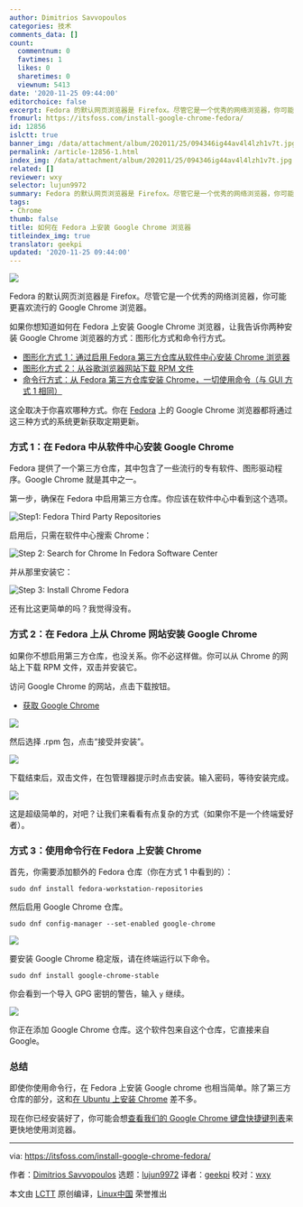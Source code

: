 ```yaml
---
author: Dimitrios Savvopoulos
categories: 技术
comments_data: []
count:
  commentnum: 0
  favtimes: 1
  likes: 0
  sharetimes: 0
  viewnum: 5413
date: '2020-11-25 09:44:00'
editorchoice: false
excerpt: Fedora 的默认网页浏览器是 Firefox。尽管它是一个优秀的网络浏览器，你可能更喜欢流行的 Google Chrome 浏览器。
fromurl: https://itsfoss.com/install-google-chrome-fedora/
id: 12856
islctt: true
banner_img: /data/attachment/album/202011/25/094346ig44av4l4lzh1v7t.jpg
permalink: /article-12856-1.html
index_img: /data/attachment/album/202011/25/094346ig44av4l4lzh1v7t.jpg.thumb.jpg
related: []
reviewer: wxy
selector: lujun9972
summary: Fedora 的默认网页浏览器是 Firefox。尽管它是一个优秀的网络浏览器，你可能更喜欢流行的 Google Chrome 浏览器。
tags:
- Chrome
thumb: false
title: 如何在 Fedora 上安装 Google Chrome 浏览器
titleindex_img: true
translator: geekpi
updated: '2020-11-25 09:44:00'
---
```


![](/data/attachment/album/202011/25/094346ig44av4l4lzh1v7t.jpg)


Fedora 的默认网页浏览器是 Firefox。尽管它是一个优秀的网络浏览器，你可能更喜欢流行的 Google Chrome 浏览器。


如果你想知道如何在 Fedora 上安装 Google Chrome 浏览器，让我告诉你两种安装 Google Chrome 浏览器的方式：图形化方式和命令行方式。


* [图形化方式 1：通过启用 Fedora 第三方仓库从软件中心安装 Chrome 浏览器](file:///Users/xingyuwang/develop/TranslateProject-wxy/translated/tech/tmp.VFVwBw56ac#gui-method-1)
* [图形化方式 2：从谷歌浏览器网站下载 RPM 文件](file:///Users/xingyuwang/develop/TranslateProject-wxy/translated/tech/tmp.VFVwBw56ac#gui-method-2)
* [命令行方式：从 Fedora 第三方仓库安装 Chrome，一切使用命令（与 GUI 方式 1 相同）](file:///Users/xingyuwang/develop/TranslateProject-wxy/translated/tech/tmp.VFVwBw56ac#cli-method)


这全取决于你喜欢哪种方式。你在 [Fedora](https://getfedora.org/) 上的 Google Chrome 浏览器都将通过这三种方式的系统更新获取定期更新。


### 方式 1：在 Fedora 中从软件中心安装 Google Chrome


Fedora 提供了一个第三方仓库，其中包含了一些流行的专有软件、图形驱动程序。Google Chrome 就是其中之一。


第一步，确保在 Fedora 中启用第三方仓库。你应该在软件中心中看到这个选项。


![Step1: Fedora Third Party Repositories](/data/attachment/album/202011/25/094631afchfi0iyq2b05t5.jpg)


启用后，只需在软件中心搜索 Chrome：


![Step 2: Search for Chrome In Fedora Software Center](/data/attachment/album/202011/25/094442il80s10ff989m91h.png)


并从那里安装它：


![Step 3: Install Chrome Fedora](/data/attachment/album/202011/25/094503spwbpe7vjev88eek.png)


还有比这更简单的吗？我觉得没有。


### 方式 2：在 Fedora 上从 Chrome 网站安装 Google Chrome


如果你不想启用第三方仓库，也没关系。你不必这样做。你可以从 Chrome 的网站上下载 RPM 文件，双击并安装它。


访问 Google Chrome 的网站，点击下载按钮。


* [获取 Google Chrome](https://www.google.com/chrome/)


![](/data/attachment/album/202011/25/094505d95s6696vvrj9j5q.jpg)


然后选择 .rpm 包，点击“接受并安装”。


![](/data/attachment/album/202011/25/094510kbqt3p33oeo8oa8a.png)


下载结束后，双击文件，在包管理器提示时点击安装。输入密码，等待安装完成。


![](/data/attachment/album/202011/25/094526a1au91m0u9czqutu.png)


这是超级简单的，对吧？让我们来看看有点复杂的方式（如果你不是一个终端爱好者）。


### 方式 3：使用命令行在 Fedora 上安装 Chrome


首先，你需要添加额外的 Fedora 仓库（你在方式 1 中看到的）：



```
sudo dnf install fedora-workstation-repositories

```

然后启用 Google Chrome 仓库。



```
sudo dnf config-manager --set-enabled google-chrome

```

![](/data/attachment/album/202011/25/094527i8xgqqw5x5xttx4y.png)


要安装 Google Chrome 稳定版，请在终端运行以下命令。



```
sudo dnf install google-chrome-stable

```

你会看到一个导入 GPG 密钥的警告，输入 `y` 继续。


![](/data/attachment/album/202011/25/094531ipk86sp89in3qlq9.png)


你正在添加 Google Chrome 仓库。这个软件包来自这个仓库，它直接来自 Google。


### 总结


即使你使用命令行，在 Fedora 上安装 Google chrome 也相当简单。除了第三方仓库的部分，这和[在 Ubuntu 上安装 Chrome](https://itsfoss.com/install-chrome-ubuntu/) 差不多。


现在你已经安装好了，你可能会想[查看我们的 Google Chrome 键盘快捷键列表](https://itsfoss.com/google-chrome-shortcuts/)来更快地使用浏览器。




---


via: <https://itsfoss.com/install-google-chrome-fedora/>


作者：[Dimitrios Savvopoulos](https://itsfoss.com/author/dimitrios/) 选题：[lujun9972](https://github.com/lujun9972) 译者：[geekpi](https://github.com/geekpi) 校对：[wxy](https://github.com/wxy)


本文由 [LCTT](https://github.com/LCTT/TranslateProject) 原创编译，[Linux中国](https://linux.cn/) 荣誉推出